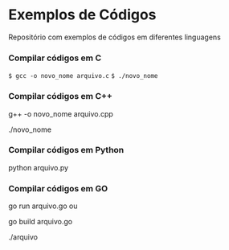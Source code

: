 # Exemplos de Códigos
Repositório com exemplos de códigos em diferentes linguagens

### Compilar códigos em C

`$ gcc -o novo_nome arquivo.c`
`$ ./novo_nome`

### Compilar códigos em C++

g++ -o novo_nome arquivo.cpp

./novo_nome


### Compilar códigos em Python

python arquivo.py

### Compilar códigos em GO

go run arquivo.go	ou

go build arquivo.go

./arquivo
